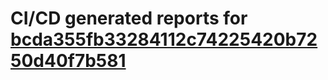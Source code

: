 # CI/CD generated reports for [bcda355fb33284112c74225420b7250d40f7b581](https://github.com/hydephp/develop/commit/bcda355fb33284112c74225420b7250d40f7b581)
